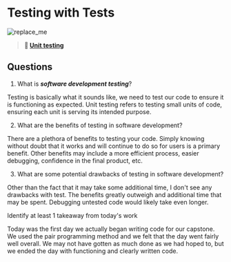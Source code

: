 # Testing with Tests

![replace_me](https://codeworks.blob.core.windows.net/public/assets/img/illustrations/placeholder.svg)

> **📖 [Unit testing](https://codeworksacademy.com/fs-student-guide/resources/wk8-9/03-Unit-Testing)**

## Questions

1. What is ***software development testing***?

Testing is basically what it sounds like, we need to test our code to ensure it is functioning as expected. Unit testing refers to testing small units of code, ensuring each unit is serving its intended purpose. 

2. What are the benefits of testing in software development?

There are a plethora of benefits to testing your code. Simply knowing without doubt that it works and will continue to do so for users is a primary benefit. Other benefits may include a more efficient process, easier debugging, confidence in the final product, etc.

3. What are some potential drawbacks of testing in software development?

Other than the fact that it may take some additional time, I don't see any drawbacks with test. The benefits greatly outweigh and additional time that may be spent. Debugging untested code would likely take even longer.


Identify at least 1 takeaway from today's work

Today was the first day we actually began writing code for our capstone. We used the pair programming method and we felt that the day went fairly well overall. We may not have gotten as much done as we had hoped to, but we ended the day with functioning and clearly written code.